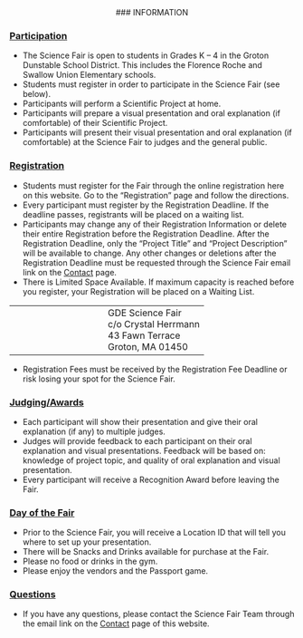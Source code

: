 <center>
### INFORMATION
</center>

### <u>Participation</u>

* The Science Fair is open to students in Grades K – 4 in the Groton Dunstable School District.  This includes the Florence Roche and Swallow Union Elementary schools.
* Students must register in order to participate in the Science Fair (see below).
* Participants will perform a Scientific Project at home.
* Participants will prepare a visual presentation and oral explanation (if comfortable) of their Scientific Project.
* Participants will present their visual presentation and oral explanation (if comfortable) at the Science Fair to judges and the general public.

### <u>Registration</u>

* Students must register for the Fair through the online registration here on this website.  Go to the “Registration” page and follow the directions.
* Every participant must register by the Registration Deadline.  If the deadline passes, registrants will be placed on a waiting list.
* Participants may change any of their Registration Information or delete their entire Registration before the Registration Deadline.  After the Registration Deadline, only the “Project Title” and “Project Description” will be available to change.  Any other changes or deletions after the Registration Deadline must be requested through the Science Fair email link on the <a href="/contact">Contact</a> page.
* There is Limited Space Available.  If maximum capacity is reached before you register, your Registration will be placed on a Waiting List.

<table><tr><td width=150><td>
GDE Science Fair<br>
c/o Crystal Herrmann<br>
43 Fawn Terrace<br>
Groton, MA  01450
</table>

* Registration Fees must be received by the Registration Fee Deadline or risk losing your spot for the Science Fair.

### <u>Judging/Awards</u>

* Each participant will show their presentation and give their oral explanation (if any) to multiple judges.
* Judges will provide feedback to each participant on their oral explanation and visual presentations. Feedback will be based on: knowledge of project topic, and quality of oral explanation and visual presentation.
* Every participant will receive a Recognition Award before leaving the Fair.

### <u>Day of the Fair</u>

* Prior to the Science Fair, you will receive a Location ID that will tell you where to set up your presentation.
* There will be Snacks and Drinks available for purchase at the Fair.
* Please no food or drinks in the gym.
* Please enjoy the vendors and the Passport game.

### <u>Questions</u>

* If you have any questions, please contact the Science Fair Team through the email link on the [Contact](/contact) page of this website.

<br>
<br>